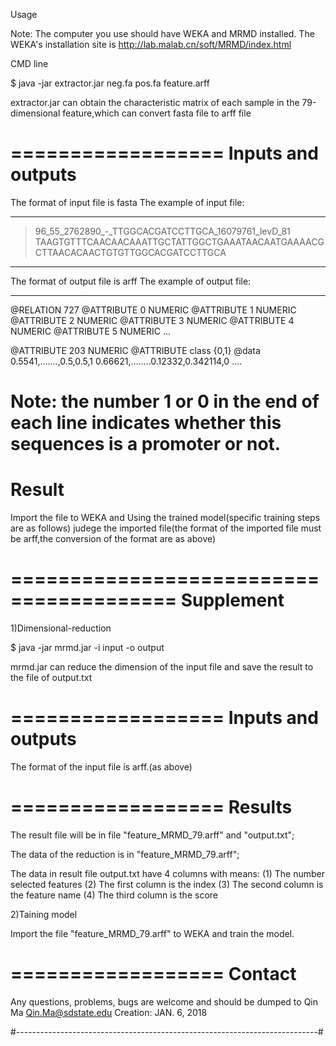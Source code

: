 
Usage

Note: The computer you use should have WEKA and MRMD installed. The WEKA's
installation site is http://lab.malab.cn/soft/MRMD/index.html

CMD line


$ java -jar extractor.jar neg.fa pos.fa feature.arff

extractor.jar can obtain the characteristic matrix of each sample in the 79-dimensional feature,which can convert fasta file to arff file


==================
Inputs and outputs
==================

The format of input file is fasta
The example of input file:

-----

>96_55_2762890_-_TTGGCACGATCCTTGCA_16079761_levD_81
TAAGTGTTTCAACAACAAATTGCTATTGGCTGAAATAACAATGAAAACGCTTAACACAACTGTGTTGGCACGATCCTTGCA

-----

The format of output file is arff
The example of output file:

-----
@RELATION 727
@ATTRIBUTE 0 NUMERIC
@ATTRIBUTE 1 NUMERIC
@ATTRIBUTE 2 NUMERIC
@ATTRIBUTE 3 NUMERIC
@ATTRIBUTE 4 NUMERIC
@ATTRIBUTE 5 NUMERIC
...

@ATTRIBUTE 203 NUMERIC
@ATTRIBUTE class {0,1}
@data
0.5541,.......,0.5,0.5,1
0.66621,........0.12332,0.342114,0
....

Note: the number 1 or 0 in the end of each line indicates whether this sequences is a promoter or not. 
==================
Result
==================

Import the file to WEKA and Using the trained model(specific training steps are as follows) judege the imported file(the format of the imported file must be arff,the conversion of the format are as above)



========================================
Supplement
========================================
1)Dimensional-reduction

$ java -jar mrmd.jar -i input -o output

mrmd.jar can reduce the dimension of the input file and save the result to the
file of output.txt 

==================
Inputs and outputs
==================

The format of the input file is arff.(as above)

==================
Results
==================
The result file will be in file "feature_MRMD_79.arff" and "output.txt";

The data of the reduction is in "feature_MRMD_79.arff";

The data in result file output.txt  have 4 columns with means:
(1) The number selected features
(2) The first column is the index
(3) The second column is the feature name
(4) The third column is the score

2)Taining model

Import the file "feature_MRMD_79.arff" to WEKA and train the model.

==================
Contact
==================
Any questions, problems, bugs are welcome and should be dumped to
Qin Ma <Qin.Ma@sdstate.edu>
Creation: JAN. 6, 2018

#---------------------------------------------------------------------------#
